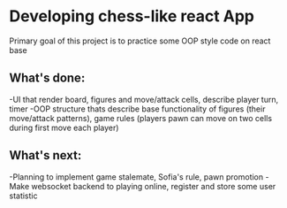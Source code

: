 # Developing chess-like react App

Primary goal of this project is to practice some OOP style code on react base

## What's done:

-UI that render board, figures and move/attack cells, describe player turn, timer
-OOP structure thats describe base functionality of figures (their move/attack patterns),
game rules (players pawn can move on two cells during first move each player)

## What's next:

-Planning to implement game stalemate, Sofia's rule, pawn promotion
-Make websocket backend to playing online, register and store some user statistic  
